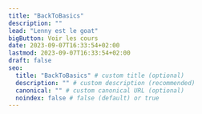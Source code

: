 ```yaml
---
title: "BackToBasics"
description: ""
lead: "Lenny est le goat"
bigButton: Voir les cours
date: 2023-09-07T16:33:54+02:00
lastmod: 2023-09-07T16:33:54+02:00
draft: false
seo:
  title: "BackToBasics" # custom title (optional)
  description: "" # custom description (recommended)
  canonical: "" # custom canonical URL (optional)
  noindex: false # false (default) or true
---
```

